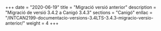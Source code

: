 +++
date        = "2020-06-19"
title       = "Migració versió anterior"
description = "Migració de versió 3.4.2 a Canigó 3.4.3"
sections    = "Canigó"
enllac		= "/INTCAN2199-documentacio-versions-3.4LTS-3.4.3-migracio-versio-anterior/"
weight		= 4
+++
